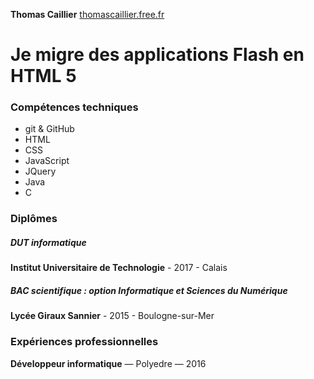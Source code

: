 __Thomas Caillier__
[thomascaillier.free.fr](http://thomascaillier.free.fr)

# Je migre des applications Flash en HTML 5

### Compétences techniques

- git & GitHub
- HTML
- CSS
- JavaScript
- JQuery
- Java
- C

### Diplômes

##### DUT informatique
__Institut Universitaire de Technologie__ - 2017 - Calais


##### BAC scientifique : option Informatique  et Sciences du Numérique
__Lycée Giraux Sannier__ - 2015 - Boulogne-sur-Mer

### Expériences professionnelles

__Développeur informatique__ — Polyedre — 2016

